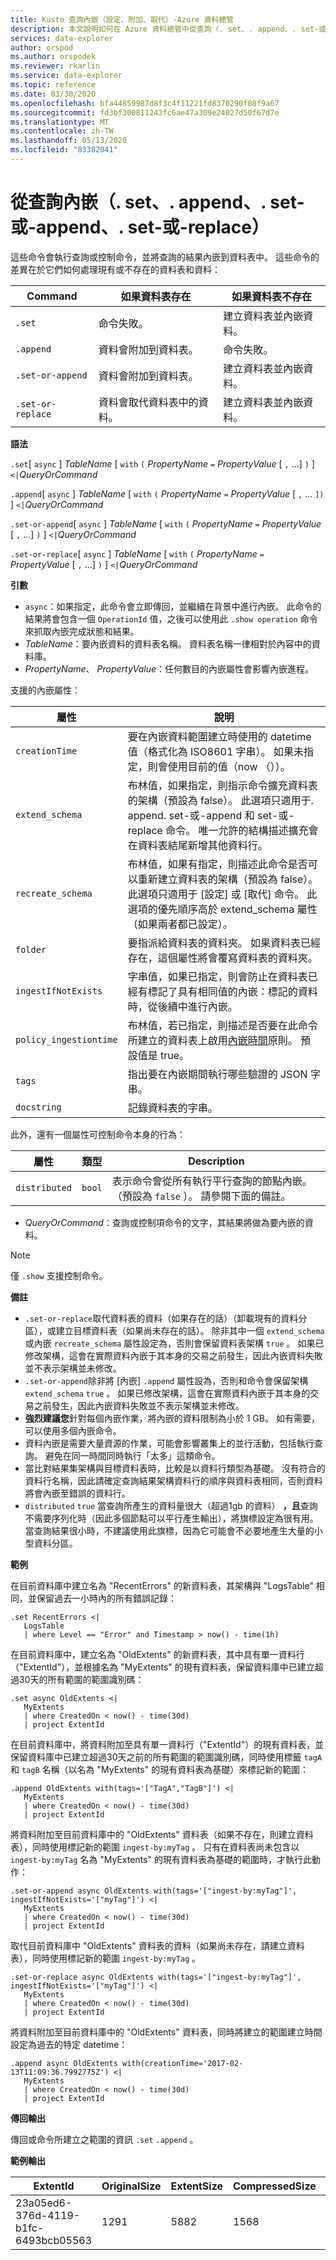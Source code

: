 ```yaml
---
title: Kusto 查詢內嵌（設定、附加、取代）-Azure 資料總管
description: 本文說明如何在 Azure 資料總管中從查詢（. set、. append、. set-或-append、. set-或-replace）內嵌。
services: data-explorer
author: orspod
ms.author: orspodek
ms.reviewer: rkarlin
ms.service: data-explorer
ms.topic: reference
ms.date: 03/30/2020
ms.openlocfilehash: bfa44859987d8f3c4f11221fd8370290f08f9a67
ms.sourcegitcommit: fd3bf300811243fc6ae47a309e24027d50f67d7e
ms.translationtype: MT
ms.contentlocale: zh-TW
ms.lasthandoff: 05/13/2020
ms.locfileid: "83382041"
---
```

# <a name="ingest-from-query-set-append-set-or-append-set-or-replace"></a>從查詢內嵌（. set、. append、. set-或-append、. set-或-replace）

這些命令會執行查詢或控制命令，並將查詢的結果內嵌到資料表中。 這些命令的差異在於它們如何處理現有或不存在的資料表和資料：

|Command          |如果資料表存在                     |如果資料表不存在                    |
|-----------------|------------------------------------|------------------------------------------|
|`.set`           |命令失敗。                  |建立資料表並內嵌資料。|
|`.append`        |資料會附加到資料表。      |命令失敗。                        |
|`.set-or-append` |資料會附加到資料表。      |建立資料表並內嵌資料。|
|`.set-or-replace`|資料會取代資料表中的資料。|建立資料表並內嵌資料。|

**語法**

`.set`[ `async` ] *TableName* [ `with` `(` *PropertyName* `=` *PropertyValue* [ `,` ...] `)` ] `<|`*QueryOrCommand*

`.append`[ `async` ] *TableName* [ `with` `(` *PropertyName* `=` *PropertyValue* [ `,` ... `])` ] `<|`*QueryOrCommand*

`.set-or-append`[ `async` ] *TableName* [ `with` `(` *PropertyName* `=` *PropertyValue* [ `,` ...] `)` ] `<|`*QueryOrCommand*

`.set-or-replace`[ `async` ] *TableName* [ `with` `(` *PropertyName* `=` *PropertyValue* [ `,` ...] `)` ] `<|`*QueryOrCommand*

**引數**

* `async`：如果指定，此命令會立即傳回，並繼續在背景中進行內嵌。 此命令的結果將會包含一個 `OperationId` 值，之後可以使用此 `.show operation` 命令來抓取內嵌完成狀態和結果。
* *TableName*：要內嵌資料的資料表名稱。
  資料表名稱一律相對於內容中的資料庫。
* *PropertyName*、 *PropertyValue*：任何數目的內嵌屬性會影響內嵌進程。

 支援的內嵌屬性：

|屬性        |說明|
|----------------|-----------------------------------------------------------------------------------------------------------------------------|
|`creationTime`   | 要在內嵌資料範圍建立時使用的 datetime 值（格式化為 ISO8601 字串）。 如果未指定，則會使用目前的值（now （））。|
|`extend_schema`  | 布林值，如果指定，則指示命令擴充資料表的架構（預設為 false）。 此選項只適用于. append. set-或-append 和 set-或-replace 命令。 唯一允許的結構描述擴充會在資料表結尾新增其他資料行。|
|`recreate_schema`  | 布林值，如果有指定，則描述此命令是否可以重新建立資料表的架構（預設為 false）。 此選項只適用于 [設定] 或 [取代] 命令。 此選項的優先順序高於 extend_schema 屬性（如果兩者都已設定）。|
|`folder`         | 要指派給資料表的資料夾。 如果資料表已經存在，這個屬性將會覆寫資料表的資料夾。|
|`ingestIfNotExists`   | 字串值，如果已指定，則會防止在資料表已經有標記了具有相同值的內嵌：標記的資料時，從後續中進行內嵌。|
|`policy_ingestiontime`   | 布林值，若已指定，則描述是否要在此命令所建立的資料表上啟用[內嵌時間](../../management/ingestiontime-policy.md)原則。 預設值是 true。|
|`tags`   | 指出要在內嵌期間執行哪些驗證的 JSON 字串。|
|`docstring`   | 記錄資料表的字串。|

  此外，還有一個屬性可控制命令本身的行為：

|屬性        |類型    |Description|
|----------------|--------|-----------------------------------------------------------------------------------------------------------------------------|
|`distributed`   |`bool`  |表示命令會從所有執行平行查詢的節點內嵌。 （預設為 `false` ）。 請參閱下面的備註。|

* *QueryOrCommand*：查詢或控制項命令的文字，其結果將做為要內嵌的資料。

> [!NOTE]
> 僅 `.show` 支援控制命令。

**備註**

* `.set-or-replace`取代資料表的資料（如果存在的話）（卸載現有的資料分區），或建立目標資料表（如果尚未存在的話）。
  除非其中一個 `extend_schema` 或內嵌 `recreate_schema` 屬性設定為，否則會保留資料表架構 `true` 。 如果已修改架構，這會在實際資料內嵌于其本身的交易之前發生，因此內嵌資料失敗並不表示架構並未修改。
* `.set-or-append`除非將 [內嵌] `.append` 屬性設為，否則和命令會保留架構 `extend_schema` `true` 。 如果已修改架構，這會在實際資料內嵌于其本身的交易之前發生，因此內嵌資料失敗並不表示架構並未修改。
* **強烈建議您**針對每個內嵌作業，將內嵌的資料限制為小於 1 GB。 如有需要，可以使用多個內嵌命令。
* 資料內嵌是需要大量資源的作業，可能會影響叢集上的並行活動，包括執行查詢。 避免在同一時間同時執行「太多」這類命令。
* 當比對結果集架構與目標資料表時，比較是以資料行類型為基礎。 沒有符合的資料行名稱，因此請確定查詢結果架構資料行的順序與資料表相同，否則資料將會內嵌至錯誤的資料行。
* `distributed` `true` 當查詢所產生的資料量很大（超過1gb 的資料） **，且**查詢不需要序列化時（因此多個節點可以平行產生輸出），將旗標設定為很有用。
  當查詢結果很小時，不建議使用此旗標，因為它可能會不必要地產生大量的小型資料分區。

**範例** 

在目前資料庫中建立名為 "RecentErrors" 的新資料表，其架構與 "LogsTable" 相同，並保留過去一小時內的所有錯誤記錄：

```kusto
.set RecentErrors <|
   LogsTable
   | where Level == "Error" and Timestamp > now() - time(1h)
```

在目前資料庫中，建立名為 "OldExtents" 的新資料表，其中具有單一資料行（"ExtentId"），並根據名為 "MyExtents" 的現有資料表，保留資料庫中已建立超過30天的所有範圍的範圍識別碼：

```kusto
.set async OldExtents <| 
   MyExtents 
   | where CreatedOn < now() - time(30d) 
   | project ExtentId     
```

在目前資料庫中，將資料附加至具有單一資料行（"ExtentId"）的現有資料表，並保留資料庫中已建立超過30天之前的所有範圍的範圍識別碼，同時使用標籤 `tagA` 和 `tagB` 名稱（以名為 "MyExtents" 的現有資料表為基礎）來標記新的範圍：

```kusto
.append OldExtents with(tags='["TagA","TagB"]') <| 
   MyExtents 
   | where CreatedOn < now() - time(30d) 
   | project ExtentId     
```
 
將資料附加至目前資料庫中的 "OldExtents" 資料表（如果不存在，則建立資料表），同時使用標記新的範圍 `ingest-by:myTag` 。 只有在資料表尚未包含以 `ingest-by:myTag` 名為 "MyExtents" 的現有資料表為基礎的範圍時，才執行此動作：

```kusto
.set-or-append async OldExtents with(tags='["ingest-by:myTag"]', ingestIfNotExists='["myTag"]') <| 
   MyExtents 
   | where CreatedOn < now() - time(30d) 
   | project ExtentId     
```

取代目前資料庫中 "OldExtents" 資料表的資料（如果尚未存在，請建立資料表），同時使用標記新的範圍 `ingest-by:myTag` 。

```kusto
.set-or-replace async OldExtents with(tags='["ingest-by:myTag"]', ingestIfNotExists='["myTag"]') <| 
   MyExtents 
   | where CreatedOn < now() - time(30d) 
   | project ExtentId     
```

將資料附加至目前資料庫中的 "OldExtents" 資料表，同時將建立的範圍建立時間設定為過去的特定 datetime：

```kusto
.append async OldExtents with(creationTime='2017-02-13T11:09:36.7992775Z') <| 
   MyExtents 
   | where CreatedOn < now() - time(30d) 
   | project ExtentId     
```

**傳回輸出**
 
傳回或命令所建立之範圍的資訊 `.set` `.append` 。

**範例輸出**

|ExtentId |OriginalSize |ExtentSize |CompressedSize |IndexSize |RowCount | 
|--|--|--|--|--|--|
|23a05ed6-376d-4119-b1fc-6493bcb05563 |1291 |5882 |1568 |4314 |10 |